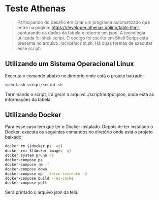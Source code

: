 # Teste Athenas
> Participando do desafio em criar um programa automatizado que entre na pagina: https://developer.athenas.online/table.html, capturando os dados da tabela e retorne um json.  A tecnologia utilizada foi shell script. O código foi escrito em Shell Script está presente no arquivo ./script/script.sh. Há duas formas de executar esse script:




## Utilizando um Sistema Operacional Linux

Executa o comando abaixo no diretório onde está o projeto baixado:

```sh
sudo bash script/script.sh
```

Terminando o script, irá gerar o arquivo ./script/output.json, onde está as informações da tabela.


## Utilizando Docker

Para esse caso tem que ter o Docker instalado. Depois de ter instalado o Docker, executa os seguintes comandos no diretório onde está o projeto baixado:

```sh
docker rm $(docker ps -aq)
docker rmi $(docker images -q)
docker system prune -a
docker-compose ps
docker-compose rm -f
docker-compose down
docker-compose up --force-recreate -d
docker-compose build --no-cache
docker-compose pull
```
Será printado o arquivo json da tela.
